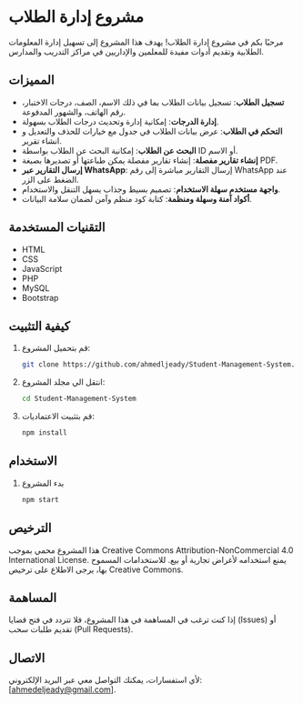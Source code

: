 # مشروع إدارة الطلاب

مرحبًا بكم في مشروع إدارة الطلاب! يهدف هذا المشروع إلى تسهيل إدارة المعلومات الطلابية وتقديم أدوات مفيدة للمعلمين والإداريين في مراكز التدريب والمدارس.

## المميزات

- **تسجيل الطلاب**: تسجيل بيانات الطلاب بما في ذلك الاسم، الصف، درجات الاختبار، رقم الهاتف، والشهور المدفوعة.
- **إدارة الدرجات**: إمكانية إدارة وتحديث درجات الطلاب بسهولة.
- **التحكم في الطلاب**: عرض بيانات الطلاب في جدول مع خيارات للحذف والتعديل و انشاء تقرير.
- **البحث عن الطلاب**: إمكانية البحث عن الطلاب بواسطة ID أو الاسم.
- **إنشاء تقارير مفصلة**: إنشاء تقارير مفصلة يمكن طباعتها أو تصديرها بصيغة PDF.
- **إرسال التقارير عبر WhatsApp**: إرسال التقارير مباشرة إلى رقم WhatsApp عند الضغط على الزر.
- **واجهة مستخدم سهلة الاستخدام**: تصميم بسيط وجذاب يسهل التنقل والاستخدام.
- **أكواد آمنة وسهلة ومنظمة**: كتابة كود منظم وآمن لضمان سلامة البيانات.

## التقنيات المستخدمة

- HTML
- CSS
- JavaScript
- PHP
- MySQL
- Bootstrap

## كيفية التثبيت

1. قم بتحميل المشروع:
   ```bash
   git clone https://github.com/ahmedljeady/Student-Management-System.git
2. انتقل الي مجلد المشروع:
   ```bash
   cd Student-Management-System
3. قم بتثبيت الاعتماديات:
   ```bash
   npm install
## الاستخدام

1. بدء المشروع
   ```bash
   npm start
## الترخيص

هذا المشروع محمي بموجب Creative Commons Attribution-NonCommercial 4.0 International License. يمنع استخدامه لأغراض تجارية أو بيع. للاستخدامات المسموح بها، يرجى الاطلاع على ترخيص Creative Commons.

## المساهمة

إذا كنت ترغب في المساهمة في هذا المشروع، فلا تتردد في فتح قضايا (Issues) أو تقديم طلبات سحب (Pull Requests).

## الاتصال

لأي استفسارات، يمكنك التواصل معي عبر البريد الإلكتروني: [ahmedeljeady@gmail.com].
